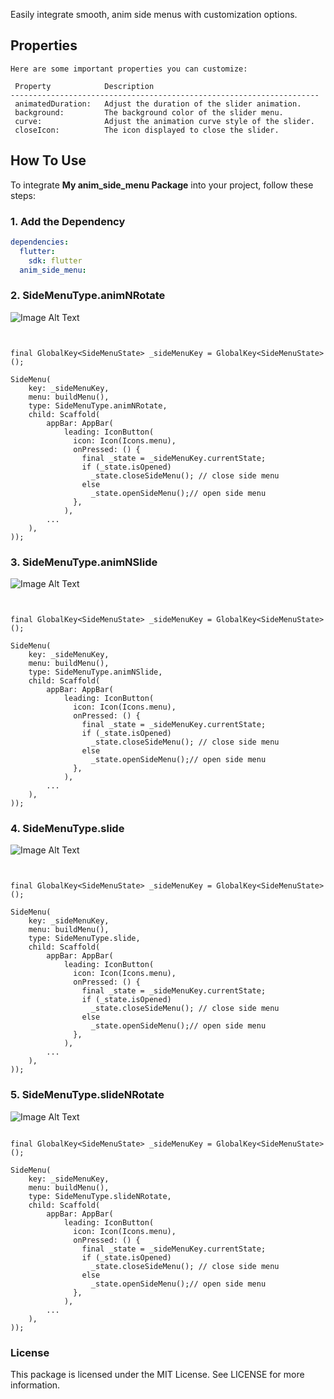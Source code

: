 <!--
This README describes the package. If you publish this package to pub.dev,
this README's contents appear on the landing page for your package.

For information about how to write a good package README, see the guide for
[writing package pages](https://dart.dev/guides/libraries/writing-package-pages).

For general information about developing packages, see the Dart guide for
[creating packages](https://dart.dev/guides/libraries/create-library-packages)
and the Flutter guide for
[developing packages and plugins](https://flutter.dev/developing-packages).
-->

Easily integrate smooth, anim side menus with customization options.


## Properties
```
Here are some important properties you can customize:

 Property            Description                                 
---------------------------------------------------------------------
 animatedDuration:   Adjust the duration of the slider animation.    
 background:         The background color of the slider menu.    
 curve:              Adjust the animation curve style of the slider.           
 closeIcon:          The icon displayed to close the slider.

```

## How To Use

To integrate **My anim_side_menu Package** into your project, follow these steps:

### 1. Add the Dependency

```yaml
dependencies:
  flutter:
    sdk: flutter
  anim_side_menu:
  ```

### 2. SideMenuType.animNRotate
![Image Alt Text](assets/animNRotate.JPEG)
``` sidemenubar


final GlobalKey<SideMenuState> _sideMenuKey = GlobalKey<SideMenuState>();

SideMenu(
    key: _sideMenuKey,
    menu: buildMenu(),
    type: SideMenuType.animNRotate,
    child: Scaffold(
        appBar: AppBar(
            leading: IconButton(
              icon: Icon(Icons.menu),
              onPressed: () {
                final _state = _sideMenuKey.currentState;
                if (_state.isOpened)
                  _state.closeSideMenu(); // close side menu
                else
                  _state.openSideMenu();// open side menu
              },
            ),
        ...
    ),
));
```

### 3. SideMenuType.animNSlide
![Image Alt Text](assets/animNSlide.JPEG)
``` sidemenubar


final GlobalKey<SideMenuState> _sideMenuKey = GlobalKey<SideMenuState>();

SideMenu(
    key: _sideMenuKey,
    menu: buildMenu(),
    type: SideMenuType.animNSlide,
    child: Scaffold(
        appBar: AppBar(
            leading: IconButton(
              icon: Icon(Icons.menu),
              onPressed: () {
                final _state = _sideMenuKey.currentState;
                if (_state.isOpened)
                  _state.closeSideMenu(); // close side menu
                else
                  _state.openSideMenu();// open side menu
              },
            ),
        ...
    ),
));
```

### 4. SideMenuType.slide
![Image Alt Text](assets/slide.JPEG)
``` sidemenubar


final GlobalKey<SideMenuState> _sideMenuKey = GlobalKey<SideMenuState>();

SideMenu(
    key: _sideMenuKey,
    menu: buildMenu(),
    type: SideMenuType.slide,
    child: Scaffold(
        appBar: AppBar(
            leading: IconButton(
              icon: Icon(Icons.menu),
              onPressed: () {
                final _state = _sideMenuKey.currentState;
                if (_state.isOpened)
                  _state.closeSideMenu(); // close side menu
                else
                  _state.openSideMenu();// open side menu
              },
            ),
        ...
    ),
));
```

### 5. SideMenuType.slideNRotate

![Image Alt Text](assets/slideNRotate.JPEG)
``` sidemenubar

final GlobalKey<SideMenuState> _sideMenuKey = GlobalKey<SideMenuState>();

SideMenu(
    key: _sideMenuKey,
    menu: buildMenu(),
    type: SideMenuType.slideNRotate,
    child: Scaffold(
        appBar: AppBar(
            leading: IconButton(
              icon: Icon(Icons.menu),
              onPressed: () {
                final _state = _sideMenuKey.currentState;
                if (_state.isOpened)
                  _state.closeSideMenu(); // close side menu
                else
                  _state.openSideMenu();// open side menu
              },
            ),
        ...
    ),
));
```


### License
This package is licensed under the MIT License. See LICENSE for more information.

